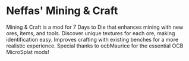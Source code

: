 # Neffas' Mining & Craft
Mining &amp; Craft is a mod for 7 Days to Die that enhances mining with new ores, items, and tools. Discover unique textures for each ore, making identification easy. Improves crafting with existing benches for a more realistic experience. Special thanks to ocbMaurice for the essential OCB MicroSplat mods!
